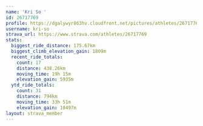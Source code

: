 ```yaml
---
name: 'Kri So '
id: 26717769
profile: https://dgalywyr863hv.cloudfront.net/pictures/athletes/26717769/7761026/14/large.jpg
username: kri-so
strava_url: https://www.strava.com/athletes/26717769
stats:
  biggest_ride_distance: 175.67km
  biggest_climb_elevation_gain: 1809m
  recent_ride_totals:
    count: 17
    distance: 438.26km
    moving_time: 19h 15m
    elevation_gain: 5935m
  ytd_ride_totals:
    count: 31
    distance: 794km
    moving_time: 33h 51m
    elevation_gain: 10497m
layout: strava_member
--- 
```

